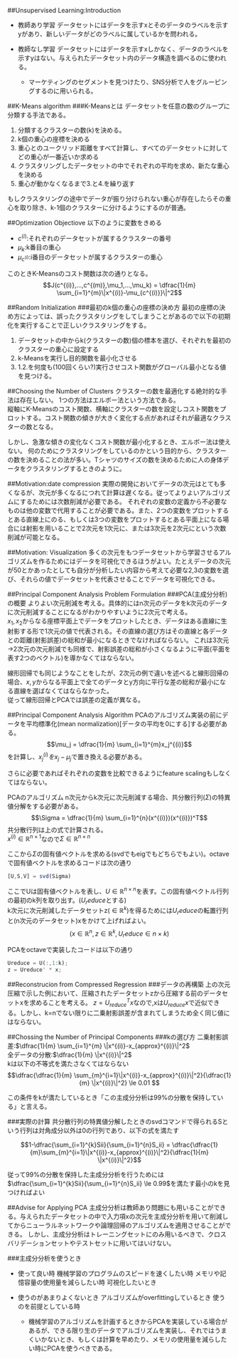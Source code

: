 ##Unsupervised Learning:Introduction

- 教師あり学習
データセットにはデータを示すxとそのデータのラベルを示すyがあり、新しいデータがどのラベルに属しているかを問われる。

- 教師なし学習
データセットにはデータを示すxしかなく、データのラベルを示すyはない。与えられたデータセット内のデータ構造を調べるのに使われる。
	- マーケティングのセグメントを見つけたり、SNS分析で人をグルーピングするのに用いられる。

##K-Means algorithm
###K-Meansとは
データセットを任意の数のグループに分類する手法である。

1. 分類するクラスターの数(k)を決める。
2. k個の重心の座標を決める
3. 重心とのユークリッド距離をすべて計算し、すべてのデータセットに対してどの重心が一番近いか求める
4. クラスタリングしたデータセットの中でそれぞれの平均を求め、新たな重心を決める
5. 重心が動かなくなるまで3.と4.を繰り返す

もしクラスタリングの途中でデータが振り分けられない重心が存在したらその重心を取り除き、k-1個のクラスターに分けるようにするのが普通。

##Optimization Objectiove
以下のように変数をきめる

- $c^{(i)}$:それぞれのデータセットが属するクラスターの番号
- $\mu_k$:k番目の重心
- $\mu_{c^{(i)}}$:i番目のデータセットが属するクラスターの重心

このときK-Meansのコスト関数は次の通りとなる。
$$J(c^{(i)},...,c^{(m)},\mu_1,...,\mu_k) = \dfrac{1}{m} \sum_{i=1}^{m}\|x^{(i)}-\mu_{c^{(i)}}\|^2$$

##Random Initialization
###最初のk個の重心の座標の決め方
最初の座標の決め方によっては、誤ったクラスタリングをしてしまうことがあるので以下の初期化を実行することで正しいクラスタリングをする。

1. データセットの中からk(クラスターの数)個の標本を選び、それぞれを最初のクラスターの重心に設定する
2. k-Meansを実行し目的関数を最小化させる
3. 1.2.を何度も(100回くらい?)実行させコスト関数がグローバル最小となる値を見つける。

##Choosing the Number of Clusters
クラスターの数を最適化する絶対的な手法は存在しない。
1つの方法はエルボー法という方法である。<br>
縦軸にK-Meansのコスト関数、横軸にクラスターの数を設定しコスト関数をプロットする。コスト関数の傾きが大きく変化する点があればそれが最適なクラスターの数となる。

しかし、急激な傾きの変化なくコスト関数が最小化するとき、エルボー法は使えない。
何のためにクラスタリングをしているのかという目的から、クラスターの数を決めることの法が多い。Tシャツのサイズの数を決めるために人の身体データをクラスタリングするときのように。

##Motivation:date compression
実際の開発においてデータの次元はとても多くなるが、次元が多くなるにつれて計算は遅くなる。従ってよりよいアルゴリズムにするためには次数削減が必要である。
それぞれの変数の定義から不必要なものは他の変数で代用することが必要である。また、2つの変数をプロットするとある直線上にのる、もしくは3つの変数をプロットするとある平面上になる場合には射影を用いることで2次元を1次元に、または3次元を2次元にという次数削減が可能となる。

##Motivation: Visualization
多くの次元をもつデータセットから学習させるアルゴリズムを作るためにはデータを可視化できるほうがよい。たとえデータの次元が50とかあったとしても自分が分析したい内容から考えて必要な2,3の変数を選び、それらの値でデータセットを代表させることでデータを可視化できる。

##Principal Component Analysis Problem Formulation
###PCA(主成分分析)の概要
よりよい次元削減を考える。具体的にはn次元のデータをk次元のデータに次元削減することになるがわかりやすいように2次元で考える。<br>
$x_1,x_2$からなる座標平面上でデータをプロットしたとき、データはある直線に生射影する形で1次元の値で代表される。その直線の選び方はその直線と各データとの距離(射影誤差)の総和が最小になるときでなければならない。
これは3次元→2次元の次元削減でも同様で、射影誤差の総和が小さくなるように平面(平面を表す2つのベクトル)を導かなくてはならない。

線形回帰でも同じようなことをしたが、2次元の例で違いを述べると線形回帰の場合、$x,y$からなる平面上で全てのデータとy方向に平行な差の総和が最小になる直線を選ばなくてはならなかった。<br>
従って線形回帰とPCAでは誤差の定義が異なる。

##Principal Component Analysis Algorithm
PCAのアルゴリズム実装の前にデータを平均標準化(mean normalization)[データの平均を0にする]する必要がある。
$$\mu_j = \dfrac{1}{m} \sum_{i=1}^{m}x_j^{(i)}$$
を計算し、$x_j^{(i)}をx_j-\mu_j$で置き換える必要がある。

さらに必要であればそれぞれの変数を比較できるようにfeature scalingもしなくてはならない。

 PCAのアルゴリズム
n次元からk次元に次元削減する場合、共分散行列($\Sigma$)の特異値分解をする必要がある。
$$\Sigma = \dfrac{1}{m} \sum_{i=1}^{n}(x^{(i)})(x^{(i)})^T$$
共分散行列は上の式で計算される。<br>
$x^{(i)} \in \mathbb{R}^{n×1}$なので$\Sigma \in \mathbb{R}^{n×n}$

ここから$\Sigma$の固有値ベクトルを求める(svdでもeigでもどちらでもよい)。octaveで固有値ベクトルを求めるコードは次の通り

```octave
[U,S,V] = svd(Sigma)
```

ここでUは固有値ベクトルを表し、$U \in \mathbb{R}^{n×n}$を表す。この固有値ベクトル行列の最初のk列を取り出す。($U_reduce$とする)<br>
k次元に次元削減したデータセットz($\in \mathbb{R}^{k}$)を得るためには$U_reduce$の転置行列と(n次元のデータセット)xをかけて上げればよい。
$$(x \in \mathbb{R}^{n},z \in \mathbb{R}^{k}, U_reduce \in {n×k})$$

PCAをoctaveで実装したコードは以下の通り

```octave
Ureduce = U(:,1:k);
z = Ureduce' * x;
```

##Reconstrucion from Compressed Regression
###データの再構築
上の次元圧縮で示した例において、圧縮されたデータセットzから圧縮する前のデータセットxを求めることを考える。
$z = U_{reduce}^{T}x$なので,xは$U_{reduce	}x$で近似できる。しかし、k=nでない限りに二乗射影誤差が含まれてしまうため全く同じ値にはならない。

##Chossing the Number of Principal Components
###kの選び方
二乗射影誤差:$\dfrac{1}{m} \sum_{i=1}^{m} \|x^{(i)}-x_{approx}^{(i)}\|^2$<br>
全データの分散:$\dfrac{1}{m} \|x^{(i)}\|^2$<br>
kは以下の不等式を満たさなくてはならない
$$\dfrac{\dfrac{1}{m} \sum_{m}^{i=1}\|x^{(i)}-x_{approx}^{(i)}\|^2}{\dfrac{1}{m} \|x^{(i)}\|^2} \le 0.01 $$

この条件をkが満たしているとき「この主成分分析は99%の分散を保持している」と言える。

###実際の計算
共分散行列の特異値分解したときのsvdコマンドで得られるSという行列は対角成分以外は0の行列であり、以下の式を満たす

$$1-\dfrac{\sum_{i=1}^{k}Sii}{\sum_{i=1}^{n}S_ii} = \dfrac{\dfrac{1}{m}\sum_{m}^{i=1}\|x^{(i)}-x_{approx}^{(i)}\|^2}{\dfrac{1}{m} \|x^{(i)}\|^2}$$

従って99%の分散を保持した主成分分析を行うためには
$\dfrac{\sum_{i=1}^{k}Sii}{\sum_{i=1}^{n}S_ii} \le 0.99$を満たす最小のkを見つければよい

##Advise for Applying PCA
主成分分析は教師あり問題にも用いることができる。与えられたデータセットの中で入力項xの次元を主成分分析を用いて削減してからニューラルネットワークや論理回帰のアルゴリズムを適用させることができる。
しかし、主成分分析はトレーニングセットにのみ用いるべきで、クロスバリデーションセットやテストセットに用いてはいけない。

###主成分分析を使うとき

- 使って良い時
機械学習のプログラムのスピードを速くしたい時
メモリや記憶容量の使用量を減らしたい時
可視化したいとき

- 使うのがあまりよくないとき
アルゴリズムがoverfittingしているとき
使うのを前提としている時
	- 機械学習のアルゴリズムを計画するときからPCAを実装している場合があるが、できる限り生のデータでアルゴリズムを実装し、それではうまくいかないとき、もしくは計算を早めたり、メモリの使用量を減らしたい時にPCAを使うべきである。
